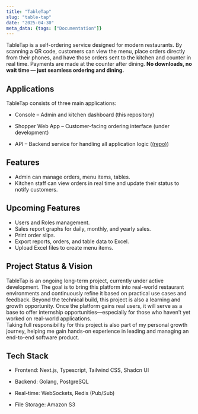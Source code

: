 ```yaml
---
title: "TableTap"
slug: "table-tap"
date: "2025-04-30"
meta_data: {tags: ["Documentation"]}
---
```



TableTap is a self-ordering service designed for modern restaurants. By scanning a QR code, customers can view the menu, place orders directly from their phones, and have those orders sent to the kitchen and counter in real time. Payments are made at the counter after dining.
**No downloads, no wait time — just seamless ordering and dining.**

## Applications

TableTap consists of three main applications:

  - Console – Admin and kitchen dashboard (this repository)

  - Shopper Web App – Customer-facing ordering interface (under development)

  - API – Backend service for handling all application logic ([(repo)](https://github.com/Tech-Notes/table-tap.api))

## Features

- Admin can manage orders, menu items, tables.
- Kitchen staff can view orders in real time and update their status to notify customers.

## Upcoming Features

  - Users and Roles management.
  - Sales report graphs for daily, monthly, and yearly sales.
  - Print order slips.
  - Export reports, orders, and table data to Excel.
  - Upload Excel files to create menu items.

## Project Status & Vision

TableTap is an ongoing long-term project, currently under active development. The goal is to bring this platform into real-world restaurant environments and continuously refine it based on practical use cases and feedback. Beyond the technical build, this project is also a learning and growth opportunity. Once the platform gains real users, it will serve as a base to offer internship opportunities—especially for those who haven’t yet worked on real-world applications.<br>
Taking full responsibility for this project is also part of my personal growth journey, helping me gain hands-on experience in leading and managing an end-to-end software product.

## Tech Stack

  - Frontend: Next.js, Typescript, Tailwind CSS, Shadcn UI

  - Backend: Golang, PostgreSQL

  - Real-time: WebSockets, Redis (Pub/Sub)
  
  - File Storage: Amazon S3 

